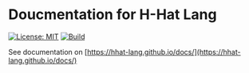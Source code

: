 # Doucmentation for H-Hat Lang
[![License: MIT](https://img.shields.io/badge/License-MIT-yellow.svg)](https://opensource.org/licenses/MIT)
[![Build](https://github.com/hhat-lang/docs/actions/workflows/ci.yml/badge.svg)](https://github.com/hhat-lang/docs)

See documentation on [https://hhat-lang.github.io/docs/](https://hhat-lang.github.io/docs/)

